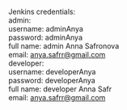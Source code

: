Jenkins credentials:\
admin:\
username: adminAnya\
password: adminAnya\
full name: admin Anna Safronova\
email: anya.safrr@gmail.com\
developer:\
username: developerAnya\
password: developerAnya\
full name: developer Anna Safr\
email: anya.safrr@gmail.com
